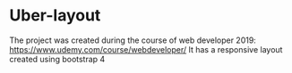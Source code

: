 # Uber-layout
The project was created during the course of web developer 2019: https://www.udemy.com/course/webdeveloper/
It has a responsive layout created using bootstrap 4
